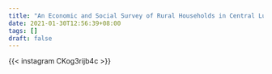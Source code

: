 ```yaml
---
title: "An Economic and Social Survey of Rural Households in Central Luzon"
date: 2021-01-30T12:56:39+08:00
tags: []
draft: false
---
```

{{< instagram CKog3rijb4c >}}
